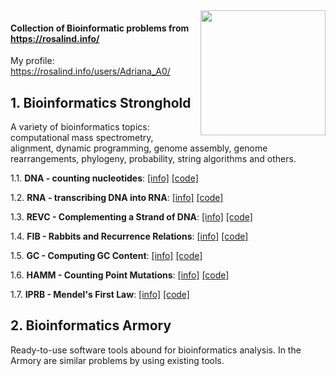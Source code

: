 
<img src="http://rosalind.info/static/img/logo.png?v=1560257990"  width=200 align="right">

#### Collection of Bioinformatic problems from https://rosalind.info/
My profile: https://rosalind.info/users/Adriana_A0/

## 1. Bioinformatics Stronghold
A variety of bioinformatics topics: computational mass spectrometry, alignment, dynamic programming, genome assembly, genome rearrangements, phylogeny, probability, string algorithms and others.

1.1. **DNA - counting nucleotides**: [[info]](https://rosalind.info/problems/dna/) [[code]](https://github.com/AdrianaAceroFV/ROSALIND/blob/8f1cad1650caf6a8a39c5104978e45c7e3c05e89/CODE/DNA.py)

1.2. **RNA - transcribing DNA into RNA**:  [[info]](https://rosalind.info/problems/rna/) [[code]](https://github.com/AdrianaAceroFV/ROSALIND/blob/8f1cad1650caf6a8a39c5104978e45c7e3c05e89/CODE/RNA.py)

1.3. **REVC - Complementing a Strand of DNA**:  [[info]](https://rosalind.info/problems/revc/) [[code]](https://github.com/AdrianaAceroFV/ROSALIND/blob/17b7de7e22e1b70d83b68cb1095d86855417d721/CODE/REVC.py)

1.4. **FIB - Rabbits and Recurrence Relations**:  [[info]](https://rosalind.info/problems/fib/) [[code]](https://github.com/AdrianaAceroFV/ROSALIND/blob/952eede5f8a9878cbe72c6db821bb20e618dac12/CODE/FIB.py)

1.5. **GC - Computing GC Content**:  [[info]](https://rosalind.info/problems/gc/) [[code]](https://github.com/AdrianaAceroFV/ROSALIND/blob/49ea0b6e9873f10d9c04995f044db39ae8d1c76c/CODE/GC.py)

1.6. **HAMM - Counting Point Mutations**:  [[info]](https://rosalind.info/problems/hamm/) [[code]](https://github.com/AdrianaAceroFV/ROSALIND/blob/59be35e03785557e5b967614016dd2052986c31f/CODE/HAMM.py)

1.7. **IPRB - Mendel's First Law**:  [[info]](https://rosalind.info/problems/iprb/) [[code]](https://github.com/AdrianaAceroFV/ROSALIND/blob/bb8118342c58bb415791cd5913d6aa83696fe067/CODE/IPRB.py)

## 2. Bioinformatics Armory
Ready-to-use software tools abound for bioinformatics analysis. In the Armory are similar problems by using existing tools.
